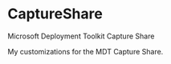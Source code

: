 # CaptureShare
Microsoft Deployment Toolkit Capture Share

My customizations for the MDT Capture Share.
